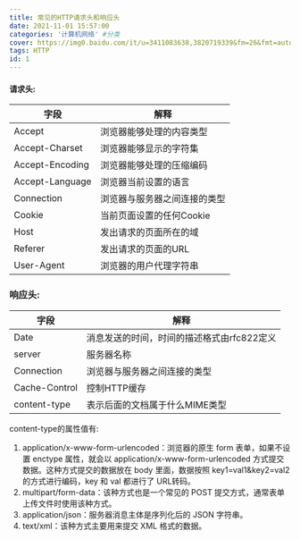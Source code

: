 ```yaml
---
title: 常见的HTTP请求头和响应头
date: 2021-11-01 15:57:00
categories: '计算机网络' #分类
cover: https://img0.baidu.com/it/u=3411083638,3820719339&fm=26&fmt=auto
tags: HTTP
id: 1
---
```


#### 请求头:

| 字段            | 解释                         |
| --------------- | ---------------------------- |
| Accept          | 浏览器能够处理的内容类型     |
| Accept-Charset  | 浏览器能够显示的字符集       |
| Accept-Encoding | 浏览器能够处理的压缩编码     |
| Accept-Language | 浏览器当前设置的语言         |
| Connection      | 浏览器与服务器之间连接的类型 |
| Cookie          | 当前页面设置的任何Cookie     |
| Host            | 发出请求的页面所在的域       |
| Referer         | 发出请求的页面的URL          |
| User-Agent      | 浏览器的用户代理字符串       |

### 响应头:

| 字段          | 解释                                                |
| ------------- | --------------------------------------------------- |
| Date          | 消息发送的时间，时间的描述格式由rfc822定义          |
| server        | 服务器名称 |
| Connection        | 浏览器与服务器之间连接的类型 |
| Cache-Control | 控制HTTP缓存                                        |
| content-type  | 表示后面的文档属于什么MIME类型                      |

content-type的属性值有:

1. application/x-www-form-urlencoded：浏览器的原生 form 表单，如果不设置 enctype 属性，就会以 application/x-www-form-urlencoded 方式提交数据。这种方式提交的数据放在 body 里面，数据按照 key1=val1&key2=val2 的方式进行编码，key 和 val 都进行了 URL转码。
2. multipart/form-data：该种方式也是一个常见的 POST 提交方式，通常表单上传文件时使用该种方式。
3. application/json：服务器消息主体是序列化后的 JSON 字符串。
4. text/xml：该种方式主要用来提交 XML 格式的数据。

